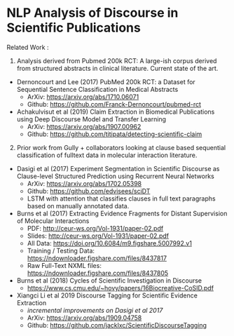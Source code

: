 # NLP Analysis of Discourse in Scientific Publications

Related Work :

1. Analysis derived from Pubmed 200k RCT: A large-ish corpus derived from structured abstracts in clinical literature. Current state of the art. 

* Dernoncourt and Lee (2017) PubMed 200k RCT: a Dataset for Sequential Sentence Classification in Medical Abstracts
    * ArXiv: https://arxiv.org/abs/1710.06071
    * Github: https://github.com/Franck-Dernoncourt/pubmed-rct
* Achakulvisut et al (2019) Claim Extraction in Biomedical Publications using Deep Discourse Model and Transfer Learning
    * ArXiv: https://arxiv.org/abs/1907.00962
    * Github: https://github.com/titipata/detecting-scientific-claim

2. Prior work from Gully + collaborators looking at clause based sequential classification of fulltext data in molecular interaction literature. 

* Dasigi et al (2017) Experiment Segmentation in Scientific Discourse as Clause-level Structured Prediction using Recurrent Neural Networks
    * ArXiv: https://arxiv.org/abs/1702.05398
    * Github: https://github.com/edvisees/sciDT
    * LSTM with attention that classifies clauses in full text paragraphs based on manually annotated data. 
* Burns et al (2017) Extracting Evidence Fragments for Distant Supervision of Molecular Interactions
    * PDF: http://ceur-ws.org/Vol-1931/paper-02.pdf 
    * Slides: http://ceur-ws.org/Vol-1931/paper-02.pdf 
    * All Data: https://doi.org/10.6084/m9.figshare.5007992.v1
    * Training / Testing Data: https://ndownloader.figshare.com/files/8437817
    * Raw Full-Text NXML files: https://ndownloader.figshare.com/files/8437805
* Burns et al (2018) Cycles of Scientific Investigation in Discourse
    * https://www.cs.cmu.edu/~hovy/papers/16Biocreative-CoSID.pdf
* Xiangci Li et  al 2019 Discourse Tagging for Scientific Evidence Extraction 
    * _incremental improvements on Dasigi et al 2017_ 
    * ArXiv: https://arxiv.org/abs/1909.04758  
    * Github: https://github.com/jacklxc/ScientificDiscourseTagging
